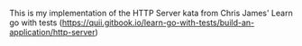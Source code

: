 This is my implementation of the HTTP Server kata from Chris James' Learn go with tests (https://quii.gitbook.io/learn-go-with-tests/build-an-application/http-server)
